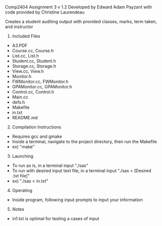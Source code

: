 Comp2404 Assignment 3 v 1.2
Developed by Edward Adam Payzant with code provided by Christine Laurendeau

Creates a student auditing output with provided classes, marks, term taken, and instructor

1. Included Files
  - A3.PDF
  - Course.cc, Course.h
  - List.cc, List.h
  - Student.cc, Student.h
  - Storage.cc, Storage.h
  - View.cc, View.h
  - Monitor.h
  - FWMonitor.cc, FWMonitor.h
  - GPAMonitor.cc, GPAMonitor.h
  - Control.cc, Control.h
  - Main.cc
  - defs.h
  - Makefile
  - in.txt
  - README.md

2. Compilation Instructions
  - Requires gcc and gmake
  - Inside a terminal, navigate to the project directory, then run the Makefile
  - ex) "make"

3. Launching
  - To run as is, in a terminal input "./sas"
  - To run with desired input text file, in a terminal input "./sas < [Desired .txt file]"
  - ex) "./sas < in.txt"

4. Operating
  - Inside program, following input prompts to input your information

5. Notes
  - in1.txt is optimal for testing a cases of input